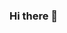 ### Hi there 👋

<!--
**mfmustakim/mfmustakim** is a ✨ _special_ ✨ repository because its `README.md` (this file) appears on your GitHub profile.

Here are some ideas to get you started:

- 🔭 I’m currently working on Lab1...
- 🌱 I’m currently learning github...
- 👯 I’m looking to collaborate on vm and repository...
- 🤔 I’m looking for help with python...
- 💬 Ask me about nothing...
- 📫 How to reach me: mfmustakim@myseneca...
- 😄 Pronouns: Faiaz...
- ⚡ Fun fact: None ...
-->

